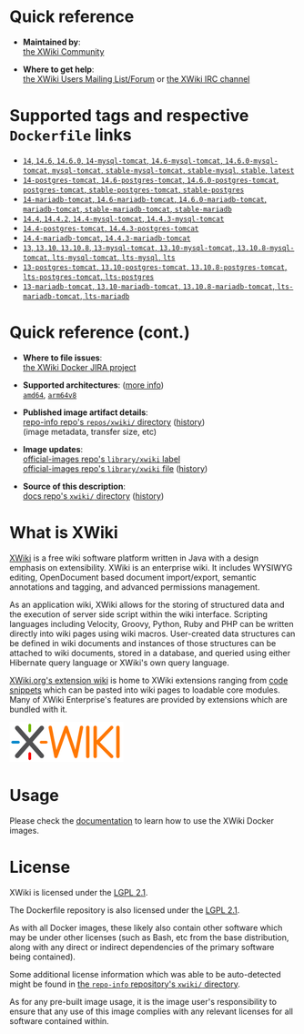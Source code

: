 <!--

********************************************************************************

WARNING:

    DO NOT EDIT "xwiki/README.md"

    IT IS AUTO-GENERATED

    (from the other files in "xwiki/" combined with a set of templates)

********************************************************************************

-->

# Quick reference

-	**Maintained by**:  
	[the XWiki Community](https://github.com/xwiki-contrib/docker-xwiki)

-	**Where to get help**:  
	[the XWiki Users Mailing List/Forum](http://dev.xwiki.org/xwiki/bin/view/Community/MailingLists) or [the XWiki IRC channel](http://dev.xwiki.org/xwiki/bin/view/Community/IRC)

# Supported tags and respective `Dockerfile` links

-	[`14`, `14.6`, `14.6.0`, `14-mysql-tomcat`, `14.6-mysql-tomcat`, `14.6.0-mysql-tomcat`, `mysql-tomcat`, `stable-mysql-tomcat`, `stable-mysql`, `stable`, `latest`](https://github.com/xwiki-contrib/docker-xwiki/blob/da38c291b3e953a4c94cfe25a2e2c6e0ffd4c7e8/14/mysql-tomcat/Dockerfile)
-	[`14-postgres-tomcat`, `14.6-postgres-tomcat`, `14.6.0-postgres-tomcat`, `postgres-tomcat`, `stable-postgres-tomcat`, `stable-postgres`](https://github.com/xwiki-contrib/docker-xwiki/blob/da38c291b3e953a4c94cfe25a2e2c6e0ffd4c7e8/14/postgres-tomcat/Dockerfile)
-	[`14-mariadb-tomcat`, `14.6-mariadb-tomcat`, `14.6.0-mariadb-tomcat`, `mariadb-tomcat`, `stable-mariadb-tomcat`, `stable-mariadb`](https://github.com/xwiki-contrib/docker-xwiki/blob/da38c291b3e953a4c94cfe25a2e2c6e0ffd4c7e8/14/mariadb-tomcat/Dockerfile)
-	[`14.4`, `14.4.2`, `14.4-mysql-tomcat`, `14.4.3-mysql-tomcat`](https://github.com/xwiki-contrib/docker-xwiki/blob/91946e6b5c163add710beae93305b0785df2d9bc/14.4/mysql-tomcat/Dockerfile)
-	[`14.4-postgres-tomcat`, `14.4.3-postgres-tomcat`](https://github.com/xwiki-contrib/docker-xwiki/blob/91946e6b5c163add710beae93305b0785df2d9bc/14.4/postgres-tomcat/Dockerfile)
-	[`14.4-mariadb-tomcat`, `14.4.3-mariadb-tomcat`](https://github.com/xwiki-contrib/docker-xwiki/blob/91946e6b5c163add710beae93305b0785df2d9bc/14.4/mariadb-tomcat/Dockerfile)
-	[`13`, `13.10`, `13.10.8`, `13-mysql-tomcat`, `13.10-mysql-tomcat`, `13.10.8-mysql-tomcat`, `lts-mysql-tomcat`, `lts-mysql`, `lts`](https://github.com/xwiki-contrib/docker-xwiki/blob/82e901c6cbea5749dc7ad7a22df7df9366e1cee4/13/mysql-tomcat/Dockerfile)
-	[`13-postgres-tomcat`, `13.10-postgres-tomcat`, `13.10.8-postgres-tomcat`, `lts-postgres-tomcat`, `lts-postgres`](https://github.com/xwiki-contrib/docker-xwiki/blob/82e901c6cbea5749dc7ad7a22df7df9366e1cee4/13/postgres-tomcat/Dockerfile)
-	[`13-mariadb-tomcat`, `13.10-mariadb-tomcat`, `13.10.8-mariadb-tomcat`, `lts-mariadb-tomcat`, `lts-mariadb`](https://github.com/xwiki-contrib/docker-xwiki/blob/82e901c6cbea5749dc7ad7a22df7df9366e1cee4/13/mariadb-tomcat/Dockerfile)

# Quick reference (cont.)

-	**Where to file issues**:  
	[the XWiki Docker JIRA project](http://jira.xwiki.org/browse/XDOCKER)

-	**Supported architectures**: ([more info](https://github.com/docker-library/official-images#architectures-other-than-amd64))  
	[`amd64`](https://hub.docker.com/r/amd64/xwiki/), [`arm64v8`](https://hub.docker.com/r/arm64v8/xwiki/)

-	**Published image artifact details**:  
	[repo-info repo's `repos/xwiki/` directory](https://github.com/docker-library/repo-info/blob/master/repos/xwiki) ([history](https://github.com/docker-library/repo-info/commits/master/repos/xwiki))  
	(image metadata, transfer size, etc)

-	**Image updates**:  
	[official-images repo's `library/xwiki` label](https://github.com/docker-library/official-images/issues?q=label%3Alibrary%2Fxwiki)  
	[official-images repo's `library/xwiki` file](https://github.com/docker-library/official-images/blob/master/library/xwiki) ([history](https://github.com/docker-library/official-images/commits/master/library/xwiki))

-	**Source of this description**:  
	[docs repo's `xwiki/` directory](https://github.com/docker-library/docs/tree/master/xwiki) ([history](https://github.com/docker-library/docs/commits/master/xwiki))

# What is XWiki

[XWiki](http://xwiki.org) is a free wiki software platform written in Java with a design emphasis on extensibility. XWiki is an enterprise wiki. It includes WYSIWYG editing, OpenDocument based document import/export, semantic annotations and tagging, and advanced permissions management.

As an application wiki, XWiki allows for the storing of structured data and the execution of server side script within the wiki interface. Scripting languages including Velocity, Groovy, Python, Ruby and PHP can be written directly into wiki pages using wiki macros. User-created data structures can be defined in wiki documents and instances of those structures can be attached to wiki documents, stored in a database, and queried using either Hibernate query language or XWiki's own query language.

[XWiki.org's extension wiki](http://extensions.xwiki.org) is home to XWiki extensions ranging from [code snippets](http://snippets.xwiki.org) which can be pasted into wiki pages to loadable core modules. Many of XWiki Enterprise's features are provided by extensions which are bundled with it.

![logo](https://raw.githubusercontent.com/docker-library/docs/6fb07a8dacbad5cc548b87e4c267823a4aa98660/xwiki/logo.png)

# Usage

Please check the [documentation](https://github.com/xwiki-contrib/docker-xwiki/blob/master/README.md) to learn how to use the XWiki Docker images.

# License

XWiki is licensed under the [LGPL 2.1](https://github.com/xwiki-contrib/docker-xwiki/blob/master/LICENSE).

The Dockerfile repository is also licensed under the [LGPL 2.1](https://github.com/xwiki-contrib/docker-xwiki/blob/master/LICENSE).

As with all Docker images, these likely also contain other software which may be under other licenses (such as Bash, etc from the base distribution, along with any direct or indirect dependencies of the primary software being contained).

Some additional license information which was able to be auto-detected might be found in [the `repo-info` repository's `xwiki/` directory](https://github.com/docker-library/repo-info/tree/master/repos/xwiki).

As for any pre-built image usage, it is the image user's responsibility to ensure that any use of this image complies with any relevant licenses for all software contained within.
